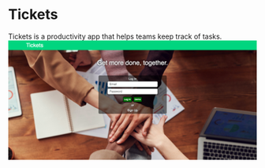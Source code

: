 # Tickets

Tickets is a productivity app that helps teams keep track of tasks. 
![Login](readme_login.png)
